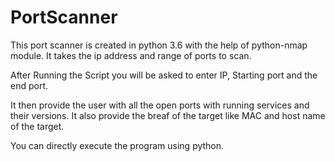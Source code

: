 # PortScanner

This port scanner is created in python 3.6 with the help of python-nmap module.
It takes the ip address and range of ports to scan.

After Running the Script you will be asked to enter IP, Starting port and the end port.

It then provide the user with all the open ports with running services and their versions.
It also provide the breaf of the target like MAC and host name of the target.

You can directly execute the program using python.
